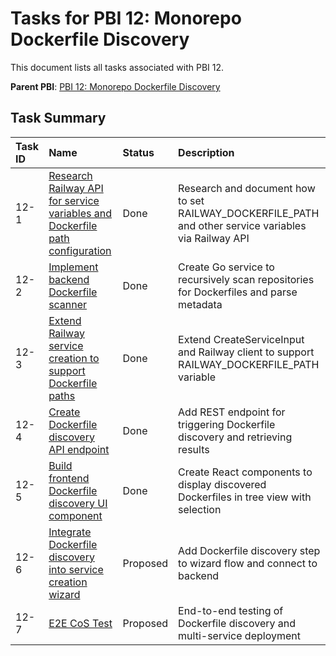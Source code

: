 # Tasks for PBI 12: Monorepo Dockerfile Discovery

This document lists all tasks associated with PBI 12.

**Parent PBI**: [PBI 12: Monorepo Dockerfile Discovery](./prd.md)

## Task Summary

| Task ID | Name | Status | Description |
| :------ | :--------------------------------------- | :------- | :--------------------------------- |
| 12-1 | [Research Railway API for service variables and Dockerfile path configuration](./12-1.md) | Done | Research and document how to set RAILWAY_DOCKERFILE_PATH and other service variables via Railway API |
| 12-2 | [Implement backend Dockerfile scanner](./12-2.md) | Done | Create Go service to recursively scan repositories for Dockerfiles and parse metadata |
| 12-3 | [Extend Railway service creation to support Dockerfile paths](./12-3.md) | Done | Extend CreateServiceInput and Railway client to support RAILWAY_DOCKERFILE_PATH variable |
| 12-4 | [Create Dockerfile discovery API endpoint](./12-4.md) | Done | Add REST endpoint for triggering Dockerfile discovery and retrieving results |
| 12-5 | [Build frontend Dockerfile discovery UI component](./12-5.md) | Done | Create React components to display discovered Dockerfiles in tree view with selection |
| 12-6 | [Integrate Dockerfile discovery into service creation wizard](./12-6.md) | Proposed | Add Dockerfile discovery step to wizard flow and connect to backend |
| 12-7 | [E2E CoS Test](./12-7.md) | Proposed | End-to-end testing of Dockerfile discovery and multi-service deployment |

